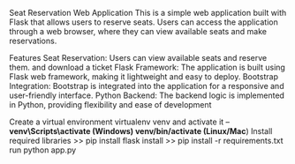Seat Reservation Web Application
This is a simple web application built with Flask that allows users to reserve seats. Users can access the application through a web browser, where they can view available seats and make reservations.

Features
Seat Reservation: Users can view available seats and reserve them. and download a ticket 
Flask Framework: The application is built using Flask web framework, making it lightweight and easy to deploy.
Bootstrap Integration: Bootstrap is integrated into the application for a responsive and user-friendly interface.
Python Backend: The backend logic is implemented in Python, providing flexibility and ease of development

Create a virtual environment virtualenv venv and activate it – **venv\Scripts\activate (Windows) venv/bin/activate (Linux/Mac**)
Install required libraries >> pip install flask
install >> pip install -r requirements.txt
run python app.py

